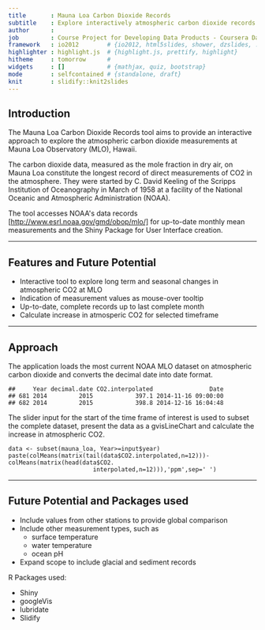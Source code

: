 ```yaml
---
title       : Mauna Loa Carbon Dioxide Records 
subtitle    : Explore interactively atmospheric carbon dioxide records at MLO, Hawaii
author      : 
job         : Course Project for Developing Data Products - Coursera Data Science Specialization
framework   : io2012        # {io2012, html5slides, shower, dzslides, ...}
highlighter : highlight.js  # {highlight.js, prettify, highlight}
hitheme     : tomorrow      # 
widgets     : []            # {mathjax, quiz, bootstrap}
mode        : selfcontained # {standalone, draft}
knit        : slidify::knit2slides
---
```


## Introduction

The Mauna Loa Carbon Dioxide Records tool aims to provide an interactive approach to explore the atmospheric carbon dioxide measurements at Mauna Loa Observatory (MLO), Hawaii. 

The carbon dioxide data, measured as the mole fraction in dry air, on Mauna Loa constitute the longest record of direct measurements of CO2 in the atmosphere. They were started by C. David Keeling of the Scripps Institution of Oceanography in March of 1958 at a facility of the National Oceanic and Atmospheric Administration (NOAA).

The tool accesses NOAA's data records [http://www.esrl.noaa.gov/gmd/obop/mlo/] for up-to-date monthly mean measurements and the Shiny Package for User Interface creation.

--- 

## Features and Future Potential

- Interactive tool to explore long term and seasonal changes in atmospheric CO2 at MLO
- Indication of measurement values as mouse-over tooltip
- Up-to-date, complete records up to last complete month
- Calculate increase in atmosperic CO2 for selected timeframe

---

## Approach

The application loads the most current NOAA MLO dataset on atmospheric carbon dioxide and converts the decimal date into date format.

```
##     Year decimal.date CO2.interpolated                Date
## 681 2014         2015            397.1 2014-11-16 09:00:00
## 682 2014         2015            398.8 2014-12-16 16:04:48
```
The slider input for the start of the time frame of interest is used to subset the complete dataset, present the data as a gvisLineChart and calculate the increase in atmospheric CO2.
```
data <- subset(mauna_loa, Year>=input$year)
paste(colMeans(matrix(tail(data$CO2.interpolated,n=12)))-colMeans(matrix(head(data$CO2.
                        interpolated,n=12))),'ppm',sep=' ')
```

---

## Future Potential and Packages used

* Include values from other stations to provide global comparison
* Include other measurement types, such as 
    + surface temperature
    + water temperature
    + ocean pH
* Expand scope to include glacial and sediment records

R Packages used:
- Shiny
- googleVis
- lubridate
- Slidify
